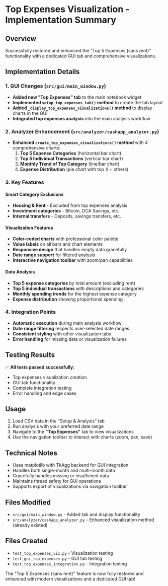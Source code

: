 # Top Expenses Visualization - Implementation Summary

## Overview
Successfully restored and enhanced the "Top 5 Expenses (sans rent)" functionality with a dedicated GUI tab and comprehensive visualizations.

## Implementation Details

### 1. GUI Changes (`src/gui/main_window.py`)
- **Added new "Top Expenses" tab** to the main notebook widget
- **Implemented `setup_top_expenses_tab()` method** to create the tab layout
- **Added `_display_top_expenses_visualizations()` method** to display charts in the GUI
- **Integrated top expenses analysis** into the main analysis workflow

### 2. Analyzer Enhancement (`src/analyzer/cashapp_analyzer.py`)
- **Enhanced `create_top_expenses_visualizations()` method** with 4 comprehensive charts:
  1. **Top 5 Expense Categories** (horizontal bar chart)
  2. **Top 5 Individual Transactions** (vertical bar chart)
  3. **Monthly Trend of Top Category** (line/bar chart)
  4. **Expense Distribution** (pie chart with top 4 + others)

### 3. Key Features

#### Smart Category Exclusions
- **Housing & Rent** - Excluded from top expenses analysis
- **Investment categories** - Bitcoin, DCA Savings, etc.
- **Internal transfers** - Deposits, savings transfers, etc.

#### Visualization Features
- **Color-coded charts** with professional color palette
- **Value labels** on all bars and chart elements
- **Responsive design** that handles empty data gracefully
- **Date range support** for filtered analysis
- **Interactive navigation toolbar** with zoom/pan capabilities

#### Data Analysis
- **Top 5 expense categories** by total amount (excluding rent)
- **Top 5 individual transactions** with descriptions and categories
- **Monthly spending trends** for the highest expense category
- **Expense distribution** showing proportional spending

### 4. Integration Points
- **Automatic execution** during main analysis workflow
- **Date range filtering** respects user-selected date ranges
- **Consistent styling** with other visualization tabs
- **Error handling** for missing data or visualization failures

## Testing Results
✅ **All tests passed successfully:**
- Top expenses visualization creation
- GUI tab functionality
- Complete integration testing
- Error handling and edge cases

## Usage
1. Load CSV data in the "Setup & Analysis" tab
2. Run analysis with your preferred date range
3. Navigate to the **"Top Expenses"** tab to view visualizations
4. Use the navigation toolbar to interact with charts (zoom, pan, save)

## Technical Notes
- Uses matplotlib with TkAgg backend for GUI integration
- Handles both single-month and multi-month data
- Gracefully handles missing or insufficient data
- Maintains thread safety for GUI operations
- Supports export of visualizations via navigation toolbar

## Files Modified
- `src/gui/main_window.py` - Added tab and display functionality
- `src/analyzer/cashapp_analyzer.py` - Enhanced visualization method (already existed)

## Files Created
- `test_top_expenses_viz.py` - Visualization testing
- `test_gui_top_expenses.py` - GUI tab testing
- `test_top_expenses_integration.py` - Integration testing

The "Top 5 Expenses (sans rent)" feature is now fully restored and enhanced with modern visualizations and a dedicated GUI tab!
